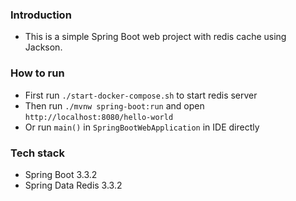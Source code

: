### Introduction

- This is a simple Spring Boot web project with redis cache using Jackson.

### How to run

- First run `./start-docker-compose.sh` to start redis server
- Then run `./mvnw spring-boot:run` and open `http://localhost:8080/hello-world`
- Or run `main()` in `SpringBootWebApplication` in IDE directly

### Tech stack

- Spring Boot 3.3.2
- Spring Data Redis 3.3.2